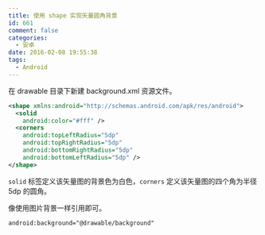 ```yaml
---
title: 使用 shape 实现矢量圆角背景
id: 661
comment: false
categories:
  - 安卓
date: 2016-02-08 19:55:38
tags:
  - Android
---
```


在 drawable 目录下新建 background.xml 资源文件。

``` xml
<shape xmlns:android="http://schemas.android.com/apk/res/android">   
  <solid
    android:color="#fff" />   
  <corners
    android:topLeftRadius="5dp"
    android:topRightRadius="5dp"
    android:bottomRightRadius="5dp"
    android:bottomLeftRadius="5dp" />
</shape>
```

`solid` 标签定义该矢量图的背景色为白色，`corners` 定义该矢量图的四个角为半径 5dp 的圆角。

像使用图片背景一样引用即可。

``` xml
android:background="@drawable/background"
```